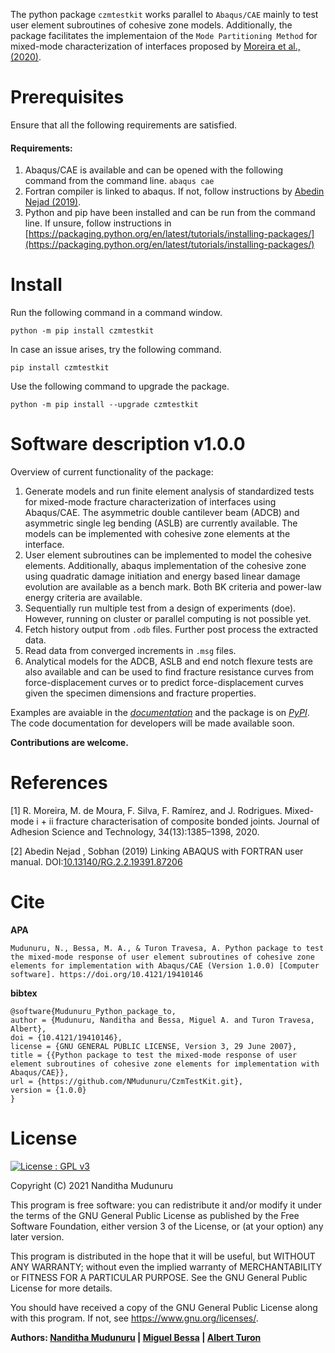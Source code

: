 The python package ``czmtestkit`` works parallel to ``Abaqus/CAE`` mainly to test user element subroutines of cohesive zone models.
Additionally, the package facilitates the implementaion of the ``Mode Partitioning Method`` for mixed-mode characterization of interfaces proposed by [Moreira et al., (2020)](#1).

# Prerequisites

Ensure that all the following requirements are satisfied.

#### Requirements:
1. Abaqus/CAE is available and can be opened with the following command from the command line.
    ``` abaqus cae ```
2. Fortran compiler is linked to abaqus. If not, follow instructions by [Abedin Nejad (2019)](#2).
3. Python and pip have been installed and can be run from the command line. If unsure, follow instructions in [https://packaging.python.org/en/latest/tutorials/installing-packages/](https://packaging.python.org/en/latest/tutorials/installing-packages/) 


# Install

Run the following command in a command window.

``` python -m pip install czmtestkit ```

In case an issue arises, try the following command.

``` pip install czmtestkit ```

Use the following command to upgrade the package.

``` python -m pip install --upgrade czmtestkit ```


# Software description v1.0.0

Overview of current functionality of the package:

1) Generate models and run finite element analysis of standardized tests for mixed-mode fracture characterization of interfaces using Abaqus/CAE. The asymmetric double cantilever beam (ADCB) and asymmetric single leg bending (ASLB) are currently available. The models can be implemented with cohesive zone elements at the interface. 
1) User element subroutines can be implemented to model the cohesive elements. Additionally, abaqus implementation of the cohesive zone using quadratic damage initiation and energy based linear damage evolution are available as a bench mark. Both BK criteria and power-law energy criteria are available.
1) Sequentially run multiple test from a design of experiments (doe). However, running on cluster or parallel computing is not possible yet.
1) Fetch history output from `.odb` files. Further post process the extracted data. 
1) Read data from converged increments in `.msg` files.
1) Analytical models for the ADCB, ASLB and end notch flexure tests are also available and can be used to find fracture resistance curves from force-displacement curves or to predict force-displacement curves given the specimen dimensions and fracture properties.

Examples are avaiable in the *[documentation](https://czmtestkit.readthedocs.io/en/latest/)* and the package is on *[PyPI](https://pypi.org/project/czmtestkit/)*. 
The code documentation for developers will be made available soon.


**Contributions are welcome.**


# References
<a id="1">[1]</a> R. Moreira, M. de Moura, F. Silva, F. Ramírez, and J. Rodrigues. Mixed-mode i + ii fracture characterisation of composite bonded joints. Journal of Adhesion Science and Technology, 34(13):1385–1398, 2020.

<a id="2">[2]</a> Abedin Nejad , Sobhan (2019) Linking ABAQUS with FORTRAN user manual. DOI:[10.13140/RG.2.2.19391.87206](http://dx.doi.org/10.13140/RG.2.2.19391.87206)

# Cite

**APA**
```
Mudunuru, N., Bessa, M. A., & Turon Travesa, A. Python package to test the mixed-mode response of user element subroutines of cohesive zone elements for implementation with Abaqus/CAE (Version 1.0.0) [Computer software]. https://doi.org/10.4121/19410146
```

**bibtex**
```
@software{Mudunuru_Python_package_to,
author = {Mudunuru, Nanditha and Bessa, Miguel A. and Turon Travesa, Albert},
doi = {10.4121/19410146},
license = {GNU GENERAL PUBLIC LICENSE, Version 3, 29 June 2007},
title = {{Python package to test the mixed-mode response of user element subroutines of cohesive zone elements for implementation with Abaqus/CAE}},
url = {https://github.com/NMudunuru/CzmTestKit.git},
version = {1.0.0}
}
```

# License
[![License : GPL v3](https://img.shields.io/badge/License-GPLv3-blue.svg)](https://www.gnu.org/licenses/gpl-3.0)    

Copyright (C) 2021  Nanditha Mudunuru

This program is free software: you can redistribute it and/or modify it under the terms of the GNU General Public License as published by the Free Software Foundation, either version 3 of the License, or (at your option) any later version.

This program is distributed in the hope that it will be useful, but WITHOUT ANY WARRANTY; without even the implied warranty of MERCHANTABILITY or FITNESS FOR A PARTICULAR PURPOSE.  See the GNU General Public License for more details.

You should have received a copy of the GNU General Public License along with this program. If not, see <https://www.gnu.org/licenses/>. 

**Authors: [Nanditha Mudunuru](https://in.linkedin.com/in/nanditha-mudunuru-952296104)  |  [Miguel Bessa](https://scholar.google.com/citations?user=jzDs_6sAAAAJ&hl=en)  |  [Albert Turon](https://scholar.google.com/citations?user=0ylSC9wAAAAJ&hl=en)**
